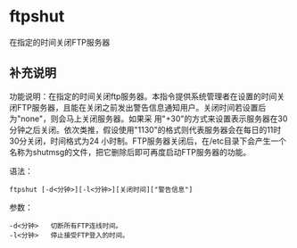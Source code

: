 #  ftpshut

在指定的时间关闭FTP服务器

##  补充说明

功能说明：在指定的时间关闭ftp服务器。本指令提供系统管理者在设置的时间关闭FTP服务器，且能在关闭之前发出警告信息通知用户。关闭时间若设置后为"none"，则会马上关闭服务器。如果采
用"+30"的方式来设置表示服务器在30分钟之后关闭。依次类推，假设使用"1130"的格式则代表服务器会在每日的11时30分关闭，时间格式为24
小时制。FTP服务器关闭后，在/etc目录下会产生一个名称为shutmsg的文件，把它删除后即可再度启动FTP服务器的功能。

语法：

    
    
    ftpshut [-d<分钟>][-l<分钟>][关闭时间]["警告信息"]
    

参数：

    
    
    -d<分钟>   切断所有FTP连线时间。
    -l<分钟>   停止接受FTP登入的时间。
    

